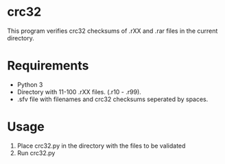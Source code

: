 # crc32
This program verifies crc32 checksums of .rXX and .rar files in the current directory.

# Requirements
- Python 3
- Directory with 11-100 .rXX files. (.r10 - .r99).
- .sfv file with filenames and crc32 checksums seperated by spaces.

# Usage
1) Place crc32.py in the directory with the files to be validated
2) Run crc32.py
